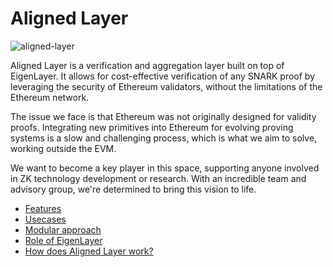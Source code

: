 # Aligned Layer

![aligned-layer](../images/aligned-layer.jpg)

Aligned Layer is a verification and aggregation layer built on top of EigenLayer. It allows for cost-effective verification of any SNARK proof by leveraging the security of Ethereum validators, without the limitations of the Ethereum network.
 
The issue we face is that Ethereum was not originally designed for validity proofs. Integrating new primitives into Ethereum for evolving proving systems is a slow and challenging process, which is what we aim to solve, working outside the EVM.
 
We want to become a key player in this space, supporting anyone involved in ZK technology development or research. With an incredible team and advisory group, we're determined to bring this vision to life.

- [Features](about_aligned/features.md)
- [Usecases](about_aligned/usecases.md)
- [Modular approach](about_aligned/modular_approach.md)
- [Role of EigenLayer](about_aligned/role_of_eigenlayer.md)
- [How does Aligned Layer work?](about_aligned/how_does_aligned_layer_work.md)
